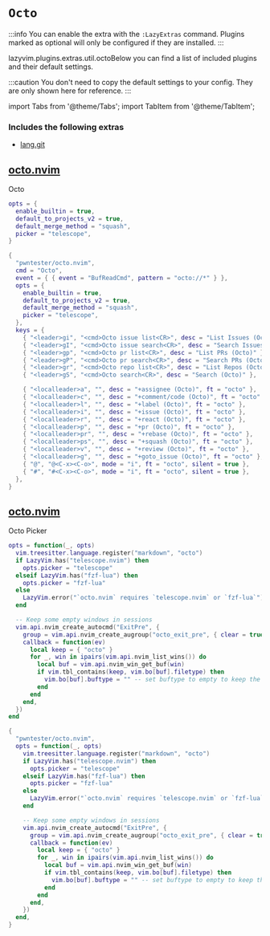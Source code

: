 # `Octo`

<!-- plugins:start -->

:::info
You can enable the extra with the `:LazyExtras` command.
Plugins marked as optional will only be configured if they are installed.
:::

lazyvim.plugins.extras.util.octoBelow you can find a list of included plugins and their default settings.

:::caution
You don't need to copy the default settings to your config.
They are only shown here for reference.
:::

import Tabs from '@theme/Tabs';
import TabItem from '@theme/TabItem';

### Includes the following extras

- [lang.git](/extras/lang/git)

## [octo.nvim](https://github.com/pwntester/octo.nvim)

 Octo


<Tabs>

<TabItem value="opts" label="Options">

```lua
opts = {
  enable_builtin = true,
  default_to_projects_v2 = true,
  default_merge_method = "squash",
  picker = "telescope",
}
```

</TabItem>


<TabItem value="code" label="Full Spec">

```lua
{
  "pwntester/octo.nvim",
  cmd = "Octo",
  event = { { event = "BufReadCmd", pattern = "octo://*" } },
  opts = {
    enable_builtin = true,
    default_to_projects_v2 = true,
    default_merge_method = "squash",
    picker = "telescope",
  },
  keys = {
    { "<leader>gi", "<cmd>Octo issue list<CR>", desc = "List Issues (Octo)" },
    { "<leader>gI", "<cmd>Octo issue search<CR>", desc = "Search Issues (Octo)" },
    { "<leader>gp", "<cmd>Octo pr list<CR>", desc = "List PRs (Octo)" },
    { "<leader>gP", "<cmd>Octo pr search<CR>", desc = "Search PRs (Octo)" },
    { "<leader>gr", "<cmd>Octo repo list<CR>", desc = "List Repos (Octo)" },
    { "<leader>gS", "<cmd>Octo search<CR>", desc = "Search (Octo)" },

    { "<localleader>a", "", desc = "+assignee (Octo)", ft = "octo" },
    { "<localleader>c", "", desc = "+comment/code (Octo)", ft = "octo" },
    { "<localleader>l", "", desc = "+label (Octo)", ft = "octo" },
    { "<localleader>i", "", desc = "+issue (Octo)", ft = "octo" },
    { "<localleader>r", "", desc = "+react (Octo)", ft = "octo" },
    { "<localleader>p", "", desc = "+pr (Octo)", ft = "octo" },
    { "<localleader>pr", "", desc = "+rebase (Octo)", ft = "octo" },
    { "<localleader>ps", "", desc = "+squash (Octo)", ft = "octo" },
    { "<localleader>v", "", desc = "+review (Octo)", ft = "octo" },
    { "<localleader>g", "", desc = "+goto_issue (Octo)", ft = "octo" },
    { "@", "@<C-x><C-o>", mode = "i", ft = "octo", silent = true },
    { "#", "#<C-x><C-o>", mode = "i", ft = "octo", silent = true },
  },
}
```

</TabItem>

</Tabs>

## [octo.nvim](https://github.com/pwntester/octo.nvim)

 Octo Picker


<Tabs>

<TabItem value="opts" label="Options">

```lua
opts = function(_, opts)
  vim.treesitter.language.register("markdown", "octo")
  if LazyVim.has("telescope.nvim") then
    opts.picker = "telescope"
  elseif LazyVim.has("fzf-lua") then
    opts.picker = "fzf-lua"
  else
    LazyVim.error("`octo.nvim` requires `telescope.nvim` or `fzf-lua`")
  end

  -- Keep some empty windows in sessions
  vim.api.nvim_create_autocmd("ExitPre", {
    group = vim.api.nvim_create_augroup("octo_exit_pre", { clear = true }),
    callback = function(ev)
      local keep = { "octo" }
      for _, win in ipairs(vim.api.nvim_list_wins()) do
        local buf = vim.api.nvim_win_get_buf(win)
        if vim.tbl_contains(keep, vim.bo[buf].filetype) then
          vim.bo[buf].buftype = "" -- set buftype to empty to keep the window
        end
      end
    end,
  })
end
```

</TabItem>


<TabItem value="code" label="Full Spec">

```lua
{
  "pwntester/octo.nvim",
  opts = function(_, opts)
    vim.treesitter.language.register("markdown", "octo")
    if LazyVim.has("telescope.nvim") then
      opts.picker = "telescope"
    elseif LazyVim.has("fzf-lua") then
      opts.picker = "fzf-lua"
    else
      LazyVim.error("`octo.nvim` requires `telescope.nvim` or `fzf-lua`")
    end

    -- Keep some empty windows in sessions
    vim.api.nvim_create_autocmd("ExitPre", {
      group = vim.api.nvim_create_augroup("octo_exit_pre", { clear = true }),
      callback = function(ev)
        local keep = { "octo" }
        for _, win in ipairs(vim.api.nvim_list_wins()) do
          local buf = vim.api.nvim_win_get_buf(win)
          if vim.tbl_contains(keep, vim.bo[buf].filetype) then
            vim.bo[buf].buftype = "" -- set buftype to empty to keep the window
          end
        end
      end,
    })
  end,
}
```

</TabItem>

</Tabs>

<!-- plugins:end -->
